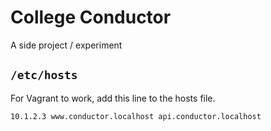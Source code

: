 # College Conductor

A side project / experiment

## `/etc/hosts`

For Vagrant to work,
add this line to the hosts file.

```
10.1.2.3 www.conductor.localhost api.conductor.localhost
```
